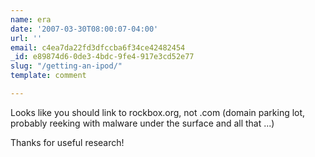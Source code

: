 ```yaml
---
name: era
date: '2007-03-30T08:00:07-04:00'
url: ''
email: c4ea7da22fd3dfccba6f34ce42482454
_id: e89874d6-0de3-4bdc-9fe4-917e3cd52e77
slug: "/getting-an-ipod/"
template: comment

---
```


Looks like you should link to rockbox.org, not .com (domain parking lot, probably reeking with malware under the surface and all that ...)

Thanks for useful research!

